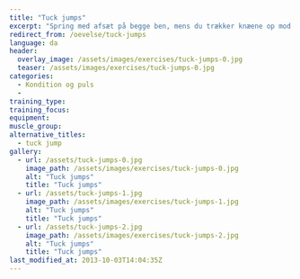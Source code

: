 ```yaml
---
title: "Tuck jumps"
excerpt: "Spring med afsæt på begge ben, mens du trækker knæene op mod brystkassen, og markerer at du griber fast om knæene."
redirect_from: /oevelse/tuck-jumps
language: da
header:
  overlay_image: /assets/images/exercises/tuck-jumps-0.jpg
  teaser: /assets/images/exercises/tuck-jumps-0.jpg
categories:
  - Kondition og puls
  - 
training_type: 
training_focus: 
equipment:
muscle_group:
alternative_titles:
  - tuck jump
gallery:
  - url: /assets/tuck-jumps-0.jpg
    image_path: /assets/images/exercises/tuck-jumps-0.jpg
    alt: "Tuck jumps"
    title: "Tuck jumps"
  - url: /assets/tuck-jumps-1.jpg
    image_path: /assets/images/exercises/tuck-jumps-1.jpg
    alt: "Tuck jumps"
    title: "Tuck jumps"
  - url: /assets/tuck-jumps-2.jpg
    image_path: /assets/images/exercises/tuck-jumps-2.jpg
    alt: "Tuck jumps"
    title: "Tuck jumps"
last_modified_at: 2013-10-03T14:04:35Z
---
```



